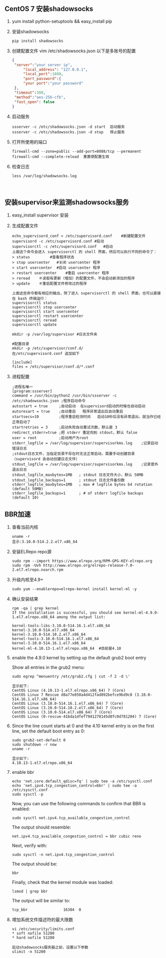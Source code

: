 

## CentOS 7 安装shadowsocks

1. yum install python-setuptools && easy_install pip

2. 安装shadowsocks

   ```
   pip install shadowsocks
   ```

3. 创建配置文件     vim /etc/shadowsocks.json 以下是多账号的配置

   ```json
   {
   	"server":"your server ip",
     	"local_address": "127.0.0.1",
     	"local_port":1080,
     	"port_password":{    
   		"your port":"your password"
   	},
   	"timeout":300,
   	"method":"aes-256-cfb",
   	"fast_open": false
   }
   ```

4. 启动服务

   ```
   ssserver -c /etc/shadowsocks.json -d start  启动服务
   ssserver -c /etc/shadowsocks.json -d stop   停止服务
   ```

5. 打开所使用的端口

   ```
   firewall-cmd --zone=public --add-port=8088/tcp --permanent
   firewall-cmd --complete-reload  重置使配置生效
   ```

6. 检查日志

   ```
   less /var/log/shadowsocks.log
   ```

   ​

## 安装supervisor来监测shadowsocks服务

1. easy_install supervisor  安装

2. 生成配置文件

   ```
   echo_supervisord_conf > /etc/supervisord.conf    #新建配置文件
   supervisord -c /etc/supervisord.conf	#启动
   supervisorctl -c /etc/supervisord.conf	#启动
   上面这个命令会进入 supervisorctl 的 shell 界面，然后可以执行不同的命令了：
   > status    		#查看程序状态
   > stop usercenter   #关闭 usercenter 程序
   > start usercenter  #启动 usercenter 程序
   > restart usercenter    #重启 usercenter 程序
   > reread    ＃读取有更新（增加）的配置文件，不会启动新添加的程序
   > update    ＃重启配置文件修改过的程序
   
   上面这些命令都有相应的输出，除了进入 supervisorctl 的 shell 界面，也可以直接在 bash 终端运行：
   supervisorctl status
   supervisorctl stop usercenter
   supervisorctl start usercenter
   supervisorctl restart usercenter
   supervisorctl reread
   supervisorctl update
   
   mkdir -p /var/log/supervisor	#日志文件夹
   
   #配置目录
   mkdir -p /etc/supervisor/conf.d/
   在/etc/supervisord.conf 追加如下
   
   [include]
   files = /etc/supervisor/conf.d/*.conf
   ```

3. 进程配置

   ```
   ;进程名唯一
   [program:ssserver]
   command = /usr/bin/python2 /usr/bin/ssserver -c /etc/shadowsocks.json ;程序启动命令
   autostart = true     ;自动启动  在supervisord启动的时候也自动启动
   autoresart = true    ;自动重启	程序异常退出后自动重启
   startsecs=10         ;程序重启检测时间	启动10秒后没有异常退出，就当作已经正常启动了
   startretries = 3     ;启动失败自动重试次数，默认是 3
   redirect_stderr=true ;把 stderr 重定向到 stdout，默认 false
   user = root          ;启动用户为root
   stderr_logfile = /var/log/supervisor/supervisorkms.log    ;记录启动错误日志
   ;stdout日志文件，当指定目录不存在时无法正常启动，需要手动创建目录（supervisord 会自动创建日志文件）
   stdout_logfile = /var/log/supervisor/supervisorkms.log    ;记录意外退出日志
   stdout_logfile_maxbytes=1MB   ; stdout 日志文件大小，默认 50MB
   stdout_logfile_backups=1      ; stdout 日志文件备份数
   stderr_logfile_maxbytes=1MB   ; max # logfile bytes b4 rotation (default 50MB)
   stderr_logfile_backups=1      ; # of stderr logfile backups (default 10)
   ```

## BBR加速

1. 查看当前内核

   ```
   uname -r
   显示:3.10.0-514.2.2.el7.x86_64
   ```

2. 安装ELRepo repo源

   ```
   sudo rpm --import https://www.elrepo.org/RPM-GPG-KEY-elrepo.org
   sudo rpm -Uvh http://www.elrepo.org/elrepo-release-7.0-2.el7.elrepo.noarch.rpm
   ```

3. 升级内核至4.9+

   ```
   sudo yum --enablerepo=elrepo-kernel install kernel-ml -y
   ```

4. 确认安装结果

   ```
   rpm -qa | grep kernel
   If the installation is successful, you should see kernel-ml-4.9.0-1.el7.elrepo.x86_64 among the output list:
   ```

   ```
   kernel-tools-libs-3.10.0-514.16.1.el7.x86_64
   kernel-3.10.0-514.el7.x86_64
   kernel-3.10.0-514.10.2.el7.x86_64
   kernel-tools-3.10.0-514.16.1.el7.x86_64
   kernel-3.10.0-514.16.1.el7.x86_64
   kernel-ml-4.10.13-1.el7.elrepo.x86_64  #目前是4.10
   ```

5. enable the 4.9.0 kernel by setting up the default grub2 boot entry

   Show all entries in the grub2 menu:

   ```
   sudo egrep ^menuentry /etc/grub2.cfg | cut -f 2 -d \'     
   ```

   ```
   显示如下:
   CentOS Linux (4.10.13-1.el7.elrepo.x86_64) 7 (Core)
   CentOS Linux 7 Rescue d8a77e850a4d412fad892befce9bd9c8 (3.10.0-514.16.1.el7.x86_64)
   CentOS Linux (3.10.0-514.16.1.el7.x86_64) 7 (Core)
   CentOS Linux (3.10.0-514.10.2.el7.x86_64) 7 (Core)
   CentOS Linux (3.10.0-514.el7.x86_64) 7 (Core)
   CentOS Linux (0-rescue-41bda1dfef7941278145d8fc0d781204) 7 (Core)
   ```

6. Since the line count starts at 0 and the 4.10 kernel entry is on the first line, set the default boot entry as 0:

   ```
   sudo grub2-set-default 0
   sudo shutdown -r now
   uname -r
   ```

   ```
   显示如下:
   4.10.13-1.el7.elrepo.x86_64
   ```

7. enable bbr

   ```
   echo 'net.core.default_qdisc=fq' | sudo tee -a /etc/sysctl.conf
   echo 'net.ipv4.tcp_congestion_control=bbr' | sudo tee -a /etc/sysctl.conf
   sudo sysctl -p
   ```

   Now, you can use the following commands to confirm that BBR is enabled:

   ```
   sudo sysctl net.ipv4.tcp_available_congestion_control
   ```

   The output should resemble:

   ```
   net.ipv4.tcp_available_congestion_control = bbr cubic reno
   ```

   Next, verify with:

   ```
   sudo sysctl -n net.ipv4.tcp_congestion_control
   ```

   The output should be:

   ```
   bbr
   ```

   Finally, check that the kernel module was loaded:

   ```
   lsmod | grep bbr
   ```

   The output will be similar to:

   ```shell
   tcp_bbr                16384  0
   ```

8. 增加系统文件描述符的最大限数

   ```
   vi /etc/security/limits.conf
   * soft nofile 51200
   * hard nofile 51200

   启动shadowsocks服务器之前，设置以下参数
   ulimit -n 51200
   ```

   ​



